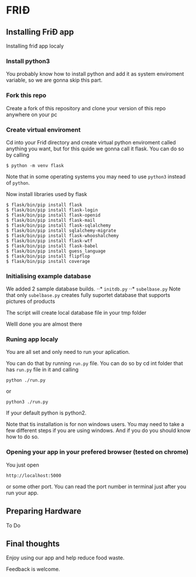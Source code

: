 # FRIĐ

## Installing FriĐ app

Installing friđ app localy

### Install python3

You probably know how to install python and add it as system enviroment variable, so we are gonna skip this part.

### Fork this repo

Create a fork of this repository and clone your version of this repo anywhere on your pc

### Create virtual enviroment

Cd into your Friđ directory and create virtual python enviroment called anything you want, but for this quide we gonna call it flask.
You can do so by calling

```$ python -m venv flask```

Note that in some operating systems you may need to use `python3` instead of `python`.

Now install libraries used by flask

```
$ flask/bin/pip install flask
$ flask/bin/pip install flask-login
$ flask/bin/pip install flask-openid
$ flask/bin/pip install flask-mail
$ flask/bin/pip install flask-sqlalchemy
$ flask/bin/pip install sqlalchemy-migrate
$ flask/bin/pip install flask-whooshalchemy
$ flask/bin/pip install flask-wtf
$ flask/bin/pip install flask-babel
$ flask/bin/pip install guess_language
$ flask/bin/pip install flipflop
$ flask/bin/pip install coverage
```


### Initialising example database

We added 2 sample database builds.
⋅⋅* `initdb.py`
⋅⋅* `subelbase.py`
Note that only `subelbase.py` creates fully suportet database that supports pictures of products

The script will create local database file in your tmp folder

Welll done you are almost there

### Runing app localy

You are all set and only need to run your aplication.

You can do that by running `run.py` file. You can do so by cd int folder that has `run.py` file in it and calling

```python ./run.py```

or

```python3 ./run.py```

If your default python is python2.

Note that tis installation is for non windows users. You may need to take a few different steps if you are using windows. And if you do you should know how to do so.

### Opening your app in your prefered browser (tested on chrome)

You just open 

```http://localhost:5000```

or some other port. You can read the port number in terminal just after you run your app.

## Preparing Hardware

To Do

## Final thoughts

Enjoy using our app and help reduce food waste. 

Feedback is welcome.


